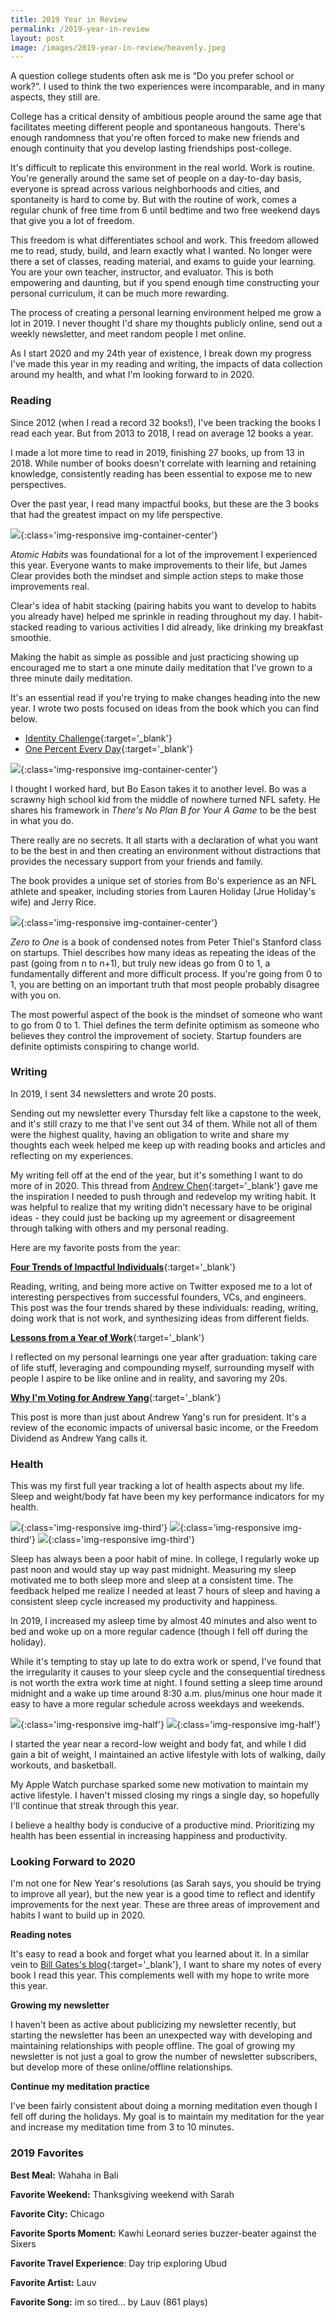 ```yaml
---
title: 2019 Year in Review
permalink: /2019-year-in-review
layout: post
image: /images/2019-year-in-review/heavenly.jpeg
---
```


A question college students often ask me is “Do you prefer school or work?”. I used to think the two experiences were incomparable, and in many aspects, they still are.

College has a critical density of ambitious people around the same age that facilitates meeting different people and spontaneous hangouts. There's enough randomness that you're often forced to make new friends and enough continuity that you develop lasting friendships post-college.

It's difficult to replicate this environment in the real world. Work is routine. You're generally around the same set of people on a day-to-day basis, everyone is spread across various neighborhoods and cities, and spontaneity is hard to come by. But with the routine of work, comes a regular chunk of free time from 6 until bedtime and two free weekend days that give you a lot of freedom.

This freedom is what differentiates school and work. This freedom allowed me to read, study, build, and learn exactly what I wanted. No longer were there a set of classes, reading material, and exams to guide your learning. You are your own teacher, instructor, and evaluator. This is both empowering and daunting, but if you spend enough time constructing your personal curriculum, it can be much more rewarding.

The process of creating a personal learning environment helped me grow a lot in 2019. I never thought I'd share my thoughts publicly online, send out a weekly newsletter, and meet random people I met online.

As I start 2020 and my 24th year of existence, I break down my progress I've made this year in my reading and writing, the impacts of data collection around my health, and what I'm looking forward to in 2020.

### Reading

Since 2012 (when I read a record 32 books!), I've been tracking the books I read each year. But from 2013 to 2018, I read on average 12 books a year.

I made a lot more time to read in 2019, finishing 27 books, up from 13 in 2018. While number of books doesn't correlate with learning and retaining knowledge, consistently reading has been essential to expose me to new perspectives.

Over the past year, I read many impactful books, but these are the 3 books that had the greatest impact on my life perspective.

![](/images/atomic-habits.jpg){:class='img-responsive img-container-center'}

*Atomic Habits* was foundational for a lot of the improvement I experienced this year. Everyone wants to make improvements to their life, but James Clear provides both the mindset and simple action steps to make those improvements real.

Clear's idea of habit stacking (pairing habits you want to develop to habits you already have) helped me sprinkle in reading throughout my day. I habit-stacked reading to various activities I did already, like drinking my breakfast smoothie.

Making the habit as simple as possible and just practicing showing up encouraged me to start a one minute daily meditation that I've grown to a three minute daily meditation.

It's an essential read if you're trying to make changes heading into the new year. I wrote two posts focused on ideas from the book which you can find below.

* [Identity Challenge](https://kevinarifin.com/identity-challenge){:target='_blank'}
* [One Percent Every Day](https://kevinarifin.com/one-percent){:target='_blank'}

![](/images/books/theres-no-plan-b-for-your-a-game.jpg){:class='img-responsive img-container-center'}

I thought I worked hard, but Bo Eason takes it to another level. Bo was a scrawny high school kid from the middle of nowhere turned NFL safety. He shares his framework in *There's No Plan B for Your A Game* to be the best in what you do.

There really are no secrets. It all starts with a declaration of what you want to be the best in and then creating an environment without distractions that provides the necessary support from your friends and family.

The book provides a unique set of stories from Bo's experience as an NFL athlete and speaker, including stories from Lauren Holiday (Jrue Holiday's wife) and Jerry Rice.

![](/images/books/zero-to-one.jpg){:class='img-responsive img-container-center'}

*Zero to One* is a book of condensed notes from Peter Thiel's Stanford class on startups. Thiel describes how many ideas as repeating the ideas of the past (going from n to n+1), but truly new ideas go from 0 to 1, a fundamentally different and more difficult process. If you're going from 0 to 1, you are betting on an important truth that most people probably disagree with you on.

The most powerful aspect of the book is the mindset of someone who want to go from 0 to 1. Thiel defines the term definite optimism as someone who believes they control the improvement of society. Startup founders are definite optimists conspiring to change world.

### Writing

In 2019, I sent 34 newsletters and wrote 20 posts.

Sending out my newsletter every Thursday felt like a capstone to the week, and it's still crazy to me that I've sent out 34 of them. While not all of them were the highest quality, having an obligation to write and share my thoughts each week helped me keep up with reading books and articles and reflecting on my experiences.

My writing fell off at the end of the year, but it's something I want to do more of in 2020. This thread from [Andrew Chen](https://twitter.com/andrewchen/status/890076892698750976){:target='_blank'} gave me the inspiration I needed to push through and redevelop my writing habit. It was helpful to realize that my writing didn't necessary have to be original ideas - they could just be backing up my agreement or disagreement through talking with others and my personal reading.

Here are my favorite posts from the year:

[**Four Trends of Impactful Individuals**](https://kevinarifin.com/impactful-individuals){:target='_blank'}

Reading, writing, and being more active on Twitter exposed me to a lot of interesting perspectives from successful founders, VCs, and engineers. This post was the four trends shared by these individuals: reading, writing, doing work that is not work, and synthesizing ideas from different fields.

[**Lessons from a Year of Work**](https://kevinarifin.com/lessons-2019){:target='_blank'}

I reflected on my personal learnings one year after graduation: taking care of life stuff, leveraging and compounding myself, surrounding myself with people I aspire to be like online and in reality, and savoring my 20s.

[**Why I'm Voting for Andrew Yang**](https://kevinarifin.com/why-im-voting-for-andrew-yang){:target='_blank'}

This post is more than just about Andrew Yang's run for president. It's a review of the economic impacts of universal basic income, or the Freedom Dividend as Andrew Yang calls it.

### Health

This was my first full year tracking a lot of health aspects about my life. Sleep and weight/body fat have been my key performance indicators for my health.

![](/images/2019-year-in-review/sleep_start.jpg){:class='img-responsive img-third'}
![](/images/2019-year-in-review/sleep_mid.jpg){:class='img-responsive img-third'}
![](/images/2019-year-in-review/sleep_end.jpg){:class='img-responsive img-third'}

Sleep has always been a poor habit of mine. In college, I regularly woke up past noon and would stay up way past midnight. Measuring my sleep motivated me to both sleep more and sleep at a consistent time. The feedback helped me realize I needed at least 7 hours of sleep and having a consistent sleep cycle increased my productivity and happiness.

In 2019, I increased my asleep time by almost 40 minutes and also went to bed and woke up on a more regular cadence (though I fell off during the holiday).

While it's tempting to stay up late to do extra work or spend, I've found that the irregularity it causes to your sleep cycle and the consequential tiredness is not worth the extra work time at night. I found setting a sleep time around midnight and a wake up time around 8:30 a.m. plus/minus one hour made it easy to have a more regular schedule across weekdays and weekends.

![](/images/2019-year-in-review/bodyfat.jpg){:class='img-responsive img-half'}
![](/images/2019-year-in-review/weight.jpg){:class='img-responsive img-half'}

I started the year near a record-low weight and body fat, and while I did gain a bit of weight, I maintained an active lifestyle with lots of walking, daily workouts, and basketball.

My Apple Watch purchase sparked some new motivation to maintain my active lifestyle. I haven't missed closing my rings a single day, so hopefully I'll continue that streak through this year.

I believe a healthy body is conducive of a productive mind. Prioritizing my health has been essential in increasing happiness and productivity.

### Looking Forward to 2020

I'm not one for New Year's resolutions (as Sarah says, you should be trying to improve all year), but the new year is a good time to reflect and identify improvements for the next year. These are three areas of improvement and habits I want to build up in 2020.

**Reading notes**

It's easy to read a book and forget what you learned about it. In a similar vein to [Bill Gates's blog](https://www.gatesnotes.com){:target='_blank'}, I want to share my notes of every book I read this year. This complements well with my hope to write more this year.

**Growing my newsletter**

I haven't been as active about publicizing my newsletter recently, but starting the newsletter has been an unexpected way with developing and maintaining relationships with people offline. The goal of growing my newsletter is not just a goal to grow the number of newsletter subscribers, but develop more of these online/offline relationships.

**Continue my meditation practice**

I've been fairly consistent about doing a morning meditation even though I fell off during the holidays. My goal is to maintain my meditation for the year and increase my meditation time from 3 to 10 minutes.

### 2019 Favorites

**Best Meal:** Wahaha in Bali

**Favorite Weekend:** Thanksgiving weekend with Sarah

**Favorite City:** Chicago

**Favorite Sports Moment:** Kawhi Leonard series buzzer-beater against the Sixers

**Favorite Travel Experience**: Day trip exploring Ubud

**Favorite Artist:** Lauv

**Favorite Song:** im so tired... by Lauv (861 plays)